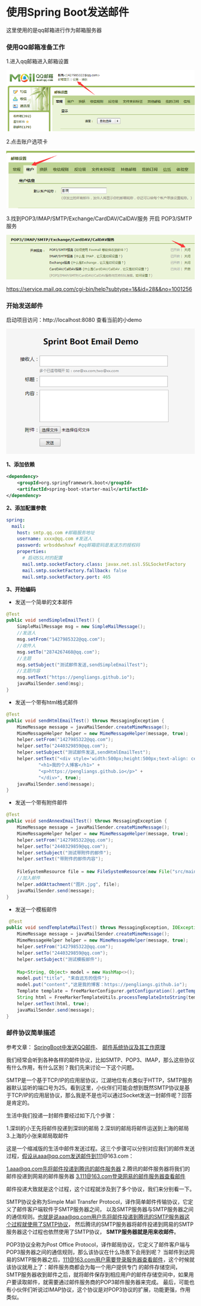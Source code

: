 # 使用Spring Boot发送邮件

这里使用的是qq邮箱进行作为邮箱服务器

### 使用QQ邮箱准备工作

1.进入qq邮箱进入邮箱设置

![email_step1](img/email_step1.png)

2.点击账户选项卡

![email_step2](img/email_step2.png)

3.找到POP3/IMAP/SMTP/Exchange/CardDAV/CalDAV服务 开启 POP3/SMTP服务

![email_step3](img/email_step3.png)


https://service.mail.qq.com/cgi-bin/help?subtype=1&&id=28&&no=1001256

### 开始发送邮件

启动项目访问：http://localhost:8080 查看当前的小demo

![email_index_page](img/email_index_page.png)

**1、添加依赖**

```xml
<dependency>
    <groupId>org.springframework.boot</groupId>
    <artifactId>spring-boot-starter-mail</artifactId>
</dependency>
```

**2、添加配置参数**
```yaml
spring:
  mail:
    host: smtp.qq.com #邮箱服务地址
    username: xxxx@qq.com #发送人
    password: wrbsddwshxwf #qq邮箱密码是发送方的授权码
    properties:
      # 启动SSL时的配置
      mail.smtp.socketFactory.class: javax.net.ssl.SSLSocketFactory
      mail.smtp.socketFactory.fallback: false
      mail.smtp.socketFactory.port: 465
```
**3、开始编码**

* 发送一个简单的文本邮件

```java
@Test
public void sendSimpleEmailTest() {
    SimpleMailMessage msg = new SimpleMailMessage();
    //发送人
    msg.setFrom("1427985322@qq.com");
    //收件人
    msg.setTo("2874267468@qq.com");
    //主题
    msg.setSubject("测试邮件发送,sendSimpleEmailTest");
    //主题内容
    msg.setText("https://pengliangs.github.io");
    javaMailSender.send(msg);
}
```
* 发送一个带有html格式邮件

```java
@Test
public void sendHtmlEmailTest() throws MessagingException {
    MimeMessage message = javaMailSender.createMimeMessage();
    MimeMessageHelper helper = new MimeMessageHelper(message, true);
    helper.setFrom("1427985322@qq.com");
    helper.setTo("2440329859@qq.com");
    helper.setSubject("测试邮件发送,sendHtmlEmailTest");
    helper.setText("<div style='width:500px;height:500px;text-align: center;'>" +
            "<h1>我的个人博客</h1>" +
            "<p>https://pengliangs.github.io</p>" +
            "</div>", true);
    javaMailSender.send(message);
}
```

* 发送一个带有附件邮件

```java
@Test
public void sendAnnexEmailTest() throws MessagingException {
    MimeMessage message = javaMailSender.createMimeMessage();
    MimeMessageHelper helper = new MimeMessageHelper(message, true);
    helper.setFrom("1427985322@qq.com");
    helper.setTo("2440329859@qq.com");
    helper.setSubject("测试带附件的邮件");
    helper.setText("带附件的邮件内容");

    FileSystemResource file = new FileSystemResource(new File("src/main/resources/static/img/gg.jpg"));
    //加入邮件
    helper.addAttachment("图片.jpg", file);
    javaMailSender.send(message);
}
```

* 发送一个模板邮件

```java
 @Test
public void sendTemplateMailTest() throws MessagingException, IOException, TemplateException {
    MimeMessage message = javaMailSender.createMimeMessage();
    MimeMessageHelper helper = new MimeMessageHelper(message, true);
    helper.setFrom("1427985322@qq.com");
    helper.setTo("2440329859@qq.com");
    helper.setSubject("测试模板邮件");

    Map<String, Object> model = new HashMap<>();
    model.put("title", "来自远方的信件");
    model.put("content","这是我的博客：https://pengliangs.github.io");
    Template template = freeMarkerConfigurer.getConfiguration().getTemplate("email-template.html");
    String html = FreeMarkerTemplateUtils.processTemplateIntoString(template, model);
    helper.setText(html, true);
    javaMailSender.send(message);
}
```
### 邮件协议简单描述

参考文章：
[SpringBoot中发送QQ邮件](https://blog.csdn.net/u012702547/article/details/79494474 )、
[邮件系统协议及其工作原理](https://baijiahao.baidu.com/s?id=1590529429501808795&wfr=spider&for=pc)

我们经常会听到各种各样的邮件协议，比如SMTP、POP3、IMAP，那么这些协议有什么作用，有什么区别？我们先来讨论一下这个问题。

SMTP是一个基于TCP/IP的应用层协议，江湖地位有点类似于HTTP，SMTP服务器默认监听的端口号为25。看到这里，小伙伴们可能会想到既然SMTP协议是基于TCP/IP的应用层协议，那么我是不是也可以通过Socket发送一封邮件呢？回答是肯定的。

生活中我们投递一封邮件要经过如下几个步骤：

1.深圳的小王先将邮件投递到深圳的邮局 
2.深圳的邮局将邮件运送到上海的邮局 
3.上海的小张来邮局取邮件

这是一个缩减版的生活中邮件发送过程。这三个步骤可以分别对应我们的邮件发送过程，假设从aaa@qq.com发送邮件到111@163.com：

1.aaa@qq.com先将邮件投递到腾讯的邮件服务器 
2.腾讯的邮件服务器将我们的邮件投递到网易的邮件服务器 
3.111@163.com登录网易的邮件服务器查看邮件

邮件投递大致就是这个过程，这个过程就涉及到了多个协议，我们来分别看一下。

SMTP协议全称为Simple Mail Transfer Protocol，译作简单邮件传输协议，它定义了邮件客户端软件于SMTP服务器之间，
以及SMTP服务器与SMTP服务器之间的通信规则。也就是说aaa@qq.com用户先将邮件投递到腾讯的SMTP服务器这个过程就使用了SMTP协议，
然后腾讯的SMTP服务器将邮件投递到网易的SMTP服务器这个过程也依然使用了SMTP协议，
**SMTP服务器就是用来收邮件**。

POP3协议全称为Post Office Protocol，译作邮局协议，它定义了邮件客户端与POP3服务器之间的通信规则，那么该协议在什么场景下会用到呢？
当邮件到达网易的SMTP服务器之后，111@163.com用户需要登录服务器查看邮件，这个时候就该协议就用上了：邮件服务商都会为每一个用户提供专门
的邮件存储空间，SMTP服务器收到邮件之后，就将邮件保存到相应用户的邮件存储空间中，如果用户要读取邮件，就需要通过邮件服务商的POP3邮件服务器来完成。
最后，可能也有小伙伴们听说过IMAP协议，这个协议是对POP3协议的扩展，功能更强，作用类似。

